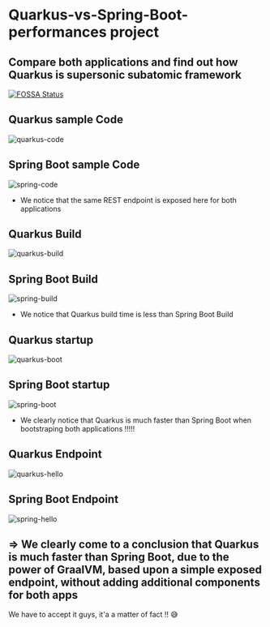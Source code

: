 # Quarkus-vs-Spring-Boot-performances project 
## Compare both applications and find out how Quarkus is supersonic subatomic framework
[![FOSSA Status](https://app.fossa.io/api/projects/git%2Bgithub.com%2FSpring-Boot-Framework%2FSpring-Boot-Application-Template.svg?type=shield)](https://app.fossa.io/projects/git%2Bgithub.com%2FSpring-Boot-Framework%2FSpring-Boot-Application-Template?ref=badge_shield)

## Quarkus sample Code

![quarkus-code](https://user-images.githubusercontent.com/40203497/111923629-5e835d80-8aa0-11eb-85f6-f322e581ac26.png)

## Spring Boot sample Code

![spring-code](https://user-images.githubusercontent.com/40203497/111923669-87a3ee00-8aa0-11eb-9599-92e91fbbb9a9.png)

- We notice that the same REST endpoint is exposed here for both applications


## Quarkus Build

![quarkus-build](https://user-images.githubusercontent.com/40203497/111923728-cfc31080-8aa0-11eb-8713-2d7f57ea11fe.png)

## Spring Boot Build

![spring-build](https://user-images.githubusercontent.com/40203497/111923740-e23d4a00-8aa0-11eb-95cb-2847dbc1c0f9.png)

- We notice that Quarkus build time is less than Spring Boot Build

## Quarkus startup

![quarkus-boot](https://user-images.githubusercontent.com/40203497/111923794-2c263000-8aa1-11eb-8869-531f692dd528.png)

## Spring Boot startup

![spring-boot](https://user-images.githubusercontent.com/40203497/111923805-3ea06980-8aa1-11eb-9bda-b9ddd41b775f.png)

- We clearly notice that Quarkus is much faster than Spring Boot when bootstraping both applications !!!!!

## Quarkus Endpoint

![quarkus-hello](https://user-images.githubusercontent.com/40203497/111923877-b40c3a00-8aa1-11eb-8e61-e35573a51889.png)

## Spring Boot Endpoint

![spring-hello](https://user-images.githubusercontent.com/40203497/111923891-c71f0a00-8aa1-11eb-9f96-22f6eaef925e.png)


## => We clearly come to a conclusion that Quarkus is much faster than Spring Boot, due to the power of GraalVM, based upon a simple exposed endpoint, without adding additional components for both apps

We have to accept it guys, it'a a matter of fact !! 😅


